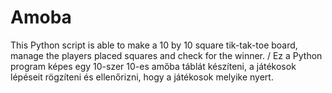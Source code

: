 # Amoba
This Python script is able to make a 10 by 10 square tik-tak-toe board, manage the players placed squares and check for the winner. / Ez a Python program képes egy 10-szer 10-es amőba táblát készíteni, a játékosok lépéseit rögzíteni és ellenőrizni, hogy a játékosok melyike nyert.

